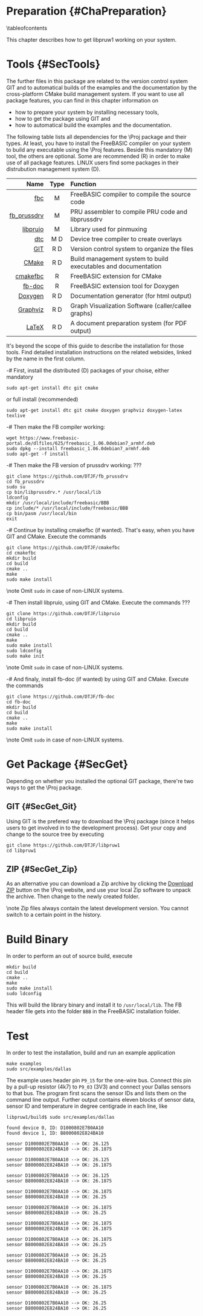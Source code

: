 Preparation {#ChaPreparation}
===========
\tableofcontents

This chapter describes how to get libpruw1 working on your system.


# Tools  {#SecTools}

The further files in this package are related to the version control
system GIT and to automatical builds of the examples and the
documentation by the cross-platform CMake build management system. If
you want to use all package features, you can find in this chapter
information on

- how to prepare your system by installing necessary tools,
- how to get the package using GIT and
- how to automatical build the examples and the documentation.

The following table lists all dependencies for the \Proj package and
their types. At least, you have to install the FreeBASIC compiler on
your system to build any executable using the \Proj features. Beside
this mandatory (M) tool, the others are optional. Some are recommended
(R) in order to make use of all package features. LINUX users find some
packages in their distrubution management system (D).

|                                               Name  | Type |  Function                                                      |
| --------------------------------------------------: | :--: | :------------------------------------------------------------- |
| [fbc](http://www.freebasic.net)                     | M    | FreeBASIC compiler to compile the source code                  |
| [fb_prussdrv](https://github.com/DTJF/fb_prussdrv)  | M    | PRU assembler to compile PRU code and libprussdrv              |
| [libpruio](https://github.com/DTJF/libpruio)        | M    | Library used for pinmuxing                                     |
| [dtc](https://git.kernel.org/cgit/utils/dtc/dtc.git)| M  D | Device tree compiler to create overlays                        |
| [GIT](http://git-scm.com/)                          | R  D | Version control system to organize the files                   |
| [CMake](http://www.cmake.org)                       | R  D | Build management system to build executables and documentation |
| [cmakefbc](http://github.com/DTJF/cmakefbc)         | R    | FreeBASIC extension for CMake                                  |
| [fb-doc](http://github.com/DTJF/fb-doc)             | R    | FreeBASIC extension tool for Doxygen                           |
| [Doxygen](http://www.doxygen.org/)                  | R  D | Documentation generator (for html output)                      |
| [Graphviz](http://www.graphviz.org/)                | R  D | Graph Visualization Software (caller/callee graphs)            |
| [LaTeX](https://latex-project.org/ftp.html)         | R  D | A document preparation system (for PDF output)                 |

It's beyond the scope of this guide to describe the installation for
those tools. Find detailed installation instructions on the related
websides, linked by the name in the first column.

-# First, install the distributed (D) packages of your choise, either mandatory
   ~~~{.txt}
   sudo apt-get install dtc git cmake
   ~~~
   or full install (recommended)
   ~~~{.txt}
   sudo apt-get install dtc git cmake doxygen graphviz doxygen-latex texlive
   ~~~

-# Then make the FB compiler working:
   ~~~{.txt}
   wget https://www.freebasic-portal.de/dlfiles/625/freebasic_1.06.0debian7_armhf.deb
   sudo dpkg --install freebasic_1.06.0debian7_armhf.deb
   sudo apt-get -f install
   ~~~

-# Then make the FB version of prussdrv working: ???
   ~~~{.txt}
   git clone https://github.com/DTJF/fb_prussdrv
   cd fb_prussdrv
   sudo su
   cp bin/libprussdrv.* /usr/local/lib
   ldconfig
   mkdir /usr/local/include/freebasic/BBB
   cp include/* /usr/local/include/freebasic/BBB
   cp bin/pasm /usr/local/bin
   exit
   ~~~

-# Continue by installing cmakefbc (if wanted). That's easy, when you
   have GIT and CMake. Execute the commands
   ~~~{.txt}
   git clone https://github.com/DTJF/cmakefbc
   cd cmakefbc
   mkdir build
   cd build
   cmake ..
   make
   sudo make install
   ~~~
   \note Omit `sudo` in case of non-LINUX systems.

-# Then install libpruio, using GIT and CMake. Execute the commands ???
   ~~~{.txt}
   git clone https://github.com/DTJF/libpruio
   cd libpruio
   mkdir build
   cd build
   cmake ..
   make
   sudo make install
   sudo ldconfig
   sudo make init
   ~~~
   \note Omit `sudo` in case of non-LINUX systems.

-# And finaly, install fb-doc (if wanted) by using GIT and CMake.
   Execute the commands
   ~~~{.txt}
   git clone https://github.com/DTJF/fb-doc
   cd fb-doc
   mkdir build
   cd build
   cmake ..
   make
   sudo make install
   ~~~
   \note Omit `sudo` in case of non-LINUX systems.


# Get Package  {#SecGet}

Depending on whether you installed the optional GIT package, there're
two ways to get the \Proj package.

## GIT  {#SecGet_Git}

Using GIT is the prefered way to download the \Proj package (since it
helps users to get involved in to the development process). Get your
copy and change to the source tree by executing

~~~{.txt}
git clone https://github.com/DTJF/libpruw1
cd libpruw1
~~~

## ZIP  {#SecGet_Zip}

As an alternative you can download a Zip archive by clicking the
[Download ZIP](https://github.com/DTJF/girtobac/archive/master.zip)
button on the \Proj website, and use your local Zip software to unpack
the archive. Then change to the newly created folder.

\note Zip files always contain the latest development version. You
      cannot switch to a certain point in the history.


# Build Binary

In order to perform an out of source build, execute

~~~{.txt}
mkdir build
cd build
cmake ..
make
sudo make install
sudo ldconfig
~~~

This will build the library binary and install it to `/usr/local/lib`.
The FB header file gets into the folder `BBB` in the FreeBASIC
installation folder.


# Test

In order to test the installation, build and run an example application

~~~{.txt}
make examples
sudo src/examples/dallas
~~~

The example uses header pin `P9_15` for the one-wire bus. Connect this
pin by a pull-up resistor (4k7) to `P9_03` (3V3) and connect your
Dallas sensors to that bus. The program first scans the sensor IDs and
lists them on the command line output. Further output contains eleven
blocks of sensor data, sensor ID and temperature in degree centigrade
in each line, like

~~~{.txt}
libpruw1/build$ sudo src/examples/dallas

found device 0, ID: D1000802E7B0AA10
found device 1, ID: B8000802E824BA10

sensor D1000802E7B0AA10 --> OK: 26.125
sensor B8000802E824BA10 --> OK: 26.1875

sensor D1000802E7B0AA10 --> OK: 26.125
sensor B8000802E824BA10 --> OK: 26.1875

sensor D1000802E7B0AA10 --> OK: 26.125
sensor B8000802E824BA10 --> OK: 26.1875

sensor D1000802E7B0AA10 --> OK: 26.1875
sensor B8000802E824BA10 --> OK: 26.25

sensor D1000802E7B0AA10 --> OK: 26.1875
sensor B8000802E824BA10 --> OK: 26.25

sensor D1000802E7B0AA10 --> OK: 26.1875
sensor B8000802E824BA10 --> OK: 26.1875

sensor D1000802E7B0AA10 --> OK: 26.1875
sensor B8000802E824BA10 --> OK: 26.25

sensor D1000802E7B0AA10 --> OK: 26.25
sensor B8000802E824BA10 --> OK: 26.25

sensor D1000802E7B0AA10 --> OK: 26.1875
sensor B8000802E824BA10 --> OK: 26.25

sensor D1000802E7B0AA10 --> OK: 26.1875
sensor B8000802E824BA10 --> OK: 26.25

sensor D1000802E7B0AA10 --> OK: 26.25
sensor B8000802E824BA10 --> OK: 26.25
~~~
